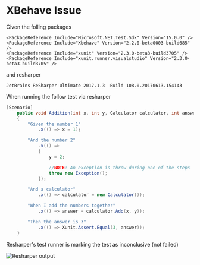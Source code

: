 # XBehave Issue

Given the folling packages

```
<PackageReference Include="Microsoft.NET.Test.Sdk" Version="15.0.0" />
<PackageReference Include="Xbehave" Version="2.2.0-beta0003-build685" />
<PackageReference Include="xunit" Version="2.3.0-beta3-build3705" />
<PackageReference Include="xunit.runner.visualstudio" Version="2.3.0-beta3-build3705" />
```

and resharper

```
JetBrains ReSharper Ultimate 2017.1.3  Build 108.0.20170613.154143
```

When running the follow test via resharper

```csharp
[Scenario]
    public void Addition(int x, int y, Calculator calculator, int answer)
    {
        "Given the number 1"
            .x(() => x = 1);

        "And the number 2"
            .x(() =>
            {
                y = 2;

                //NOTE: An exception is throw during one of the steps
                throw new Exception();
            });

        "And a calculator"
            .x(() => calculator = new Calculator());

        "When I add the numbers together"
            .x(() => answer = calculator.Add(x, y));

        "Then the answer is 3"
            .x(() => Xunit.Assert.Equal(3, answer));
    }
```

Resharper's test runner is marking the test as inconclusive (not failed)

![Resharper output](https://i.imgur.com/FLGhOfX.png)
